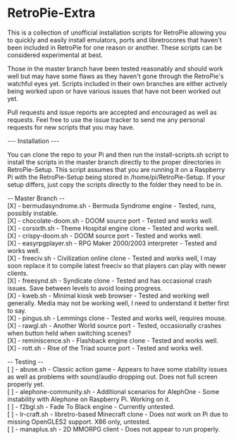 # RetroPie-Extra

This is a collection of unofficial installation scripts for RetroPie allowing you to quickly and easily install emulators, ports and libretrocores that haven't been 
included in RetroPie for one reason or another. These scripts can be considered experimental at best. 

Those in the master branch have been tested reasonably and should work well but may have some flaws as they haven't gone through the RetroPie's watchful eyes yet. 
Scripts included in their own branches are either actively being worked upon or have various issues that have not been worked out yet.

Pull requests and issue reports are accepted and encouraged as well as requests. Feel free to use the issue tracker to send me any personal requests for new scripts
that you may have.

--- Installation ---

You can clone the repo to your Pi and then run the install-scripts.sh script to install the scripts in the master branch directly to the proper directories in RetroPie-Setup.
This script assumes that you are running it on a Raspberry Pi with the RetroPie-Setup being stored in /home/pi/RetroPie-Setup. If your setup differs, just copy the scripts
directly to the folder they need to be in.


-- Master Branch --  
[X] - bermudasyndrome.sh - Bermuda Syndrome engine - Tested, runs, possibly instable.  
[X] - chocolate-doom.sh - DOOM source port - Tested and works well.  
[X] - corsixth.sh - Theme Hospital engine clone - Tested and works well.  
[X] - crispy-doom.sh - DOOM source port - Tested and works well.  
[X] - easyrpgplayer.sh - RPG Maker 2000/2003 interpreter - Tested and works well.  
[X] - freeciv.sh - Civilization online clone - Tested and works well, I may soon replace it to compile latest freeciv so that players can play with newer clients.  
[X] - freesynd.sh - Syndicate clone - Tested and has occasional crash issues. Save between levels to avoid losing progress.  
[X] - kweb.sh - Minimal kiosk web browser - Tested and working well generally. Media may not be working well, I need to understand it better first to say.  
[X] - pingus.sh - Lemmings clone - Tested and works well, requires mouse.  
[X] - rawgl.sh - Another World source port - Tested, occasionally crashes when button held when switching scenes?  
[X] - reminiscence.sh - Flashback engine clone - Tested and works well.   
[X] - rott.sh - Rise of the Triad source port - Tested and works well.  

-- Testing --  
[ ] - abuse.sh - Classic action game - Appears to have some stability issues as well as problems with sound/audio dropping out. Does not full screen properly yet.  
[ ] - alephone-community.sh - Additional scenarios for AlephOne - Some instability with Alephone on Raspberry Pi. Working on it.  
[ ] - f2bgl.sh - Fade To Black engine - Currently untested.  
[ ] - lr-craft.sh - libretro-based Minecraft clone - Does not work on Pi due to missing OpenGLES2 support. X86 only, untested.  
[ ] - manaplus.sh - 2D MMORPG client - Does not appear to run properly.  



